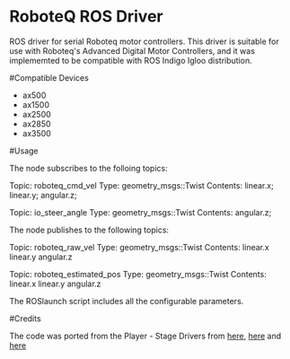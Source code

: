# RoboteQ ROS Driver #

ROS driver for serial Roboteq motor controllers. This driver is suitable for use with Roboteq's Advanced Digital Motor Controllers, and it was implememted to be compatible with ROS Indigo Igloo distribution.

#Compatible Devices

* ax500
* ax1500
* ax2500
* ax2850
* ax3500


#Usage

The node subscribes to the folloing topics: 

Topic: roboteq_cmd_vel
Type: geometry_msgs::Twist
Contents:	linear.x;
			linear.y;
			angular.z;

Topic: io_steer_angle
Type: geometry_msgs::Twist
Contents: angular.z;


The node publishes to the following topics:

Topic: roboteq_raw_vel
Type: geometry_msgs::Twist
Contents:	linear.x
			linear.y
			angular.z


Topic: roboteq_estimated_pos
Type: geometry_msgs::Twist
Contents:	linear.x
			linear.y
			angular.z


The ROSlaunch script includes all the configurable parameters.

#Credits

The code was ported from the Player - Stage Drivers from [here](http://sourceforge.net/projects/playerstage/files/Player/3.0.2/), [here](https://github.com/uml-robotics/player-2.1.3/blob/master/server/drivers/position/roboteq/roboteq.cc) and [here](https://wiki.csc.calpoly.edu/491W11-HRI/browser/Examples/my_erratic/erratic_robot/player/build/player-svn/server/drivers/position/roboteq/roboteq.cc?rev=3)




